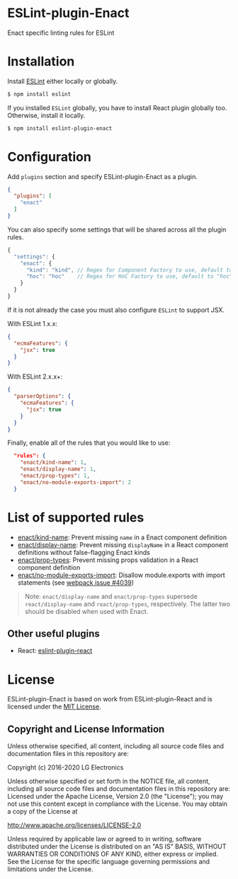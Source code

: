 ESLint-plugin-Enact
===================

Enact specific linting rules for ESLint

# Installation

Install [ESLint](https://www.github.com/eslint/eslint) either locally or globally.

```sh
$ npm install eslint
```

If you installed `ESLint` globally, you have to install React plugin globally too. Otherwise, install it locally.

```sh
$ npm install eslint-plugin-enact
```

# Configuration

Add `plugins` section and specify ESLint-plugin-Enact as a plugin.

```json
{
  "plugins": [
    "enact"
  ]
}
```

You can also specify some settings that will be shared across all the plugin rules.

```js
{
  "settings": {
    "enact": {
      "kind": "kind", // Regex for Component Factory to use, default to "kind"
      "hoc": "hoc"    // Regex for HoC Factory to use, default to "hoc"
    }
  }
}
```

If it is not already the case you must also configure `ESLint` to support JSX.

With ESLint 1.x.x:

```json
{
  "ecmaFeatures": {
    "jsx": true
  }
}
```

With ESLint 2.x.x+:

```json
{
  "parserOptions": {
    "ecmaFeatures": {
      "jsx": true
    }
  }
}
```

Finally, enable all of the rules that you would like to use:

```json
  "rules": {
    "enact/kind-name": 1,
    "enact/display-name": 1,
    "enact/prop-types": 1,
    "enact/no-module-exports-import": 2
  }
```

# List of supported rules

* [enact/kind-name](docs/rules/kind-name.md): Prevent missing `name` in a Enact component definition
* [enact/display-name](docs/rules/display-name.md): Prevent missing `displayName` in a React component definitions without false-flagging Enact kinds
* [enact/prop-types](docs/rules/prop-types.md): Prevent missing props validation in a React component definition
* [enact/no-module-exports-import](docs/rules/no-module-exports-import.md): Disallow module.exports with import statements (see [webpack issue #4039](https://github.com/webpack/webpack/issues/4039))

> Note: `enact/display-name` and `enact/prop-types` supersede `react/display-name` and `react/prop-types`, respectively. The latter two should be disabled when used with Enact.

## Other useful plugins

- React: [eslint-plugin-react](https://github.com/yannickcr/eslint-plugin-react)

# License

ESLint-plugin-Enact is based on work from ESLint-plugin-React and is licensed under the [MIT License](http://www.opensource.org/licenses/mit-license.php).

## Copyright and License Information

Unless otherwise specified, all content, including all source code files and
documentation files in this repository are:

Copyright (c) 2016-2020 LG Electronics

Unless otherwise specified or set forth in the NOTICE file, all content,
including all source code files and documentation files in this repository are:
Licensed under the Apache License, Version 2.0 (the "License");
you may not use this content except in compliance with the License.
You may obtain a copy of the License at

http://www.apache.org/licenses/LICENSE-2.0

Unless required by applicable law or agreed to in writing, software
distributed under the License is distributed on an "AS IS" BASIS,
WITHOUT WARRANTIES OR CONDITIONS OF ANY KIND, either express or implied.
See the License for the specific language governing permissions and
limitations under the License.
